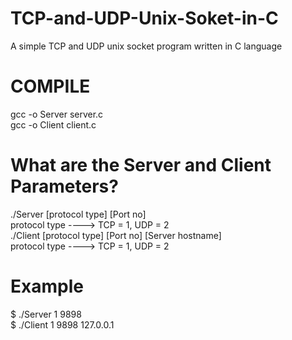 # TCP-and-UDP-Unix-Soket-in-C
A simple TCP and UDP unix socket program written in C language
# COMPILE
gcc -o Server server.c  
gcc -o Client client.c  
# What are the Server and Client Parameters?
./Server [protocol type] [Port no]  
protocol type ----> TCP = 1, UDP = 2  
./Client [protocol type] [Port no] [Server hostname]   
protocol type ----> TCP = 1, UDP = 2  
# Example 
$ ./Server 1 9898  
$ ./Client 1 9898  127.0.0.1  
